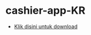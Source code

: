 # cashier-app-KR

- [Klik disini untuk download](https://github.com/mohdlabib/cashier-app-KR/raw/main/cashier.apk)
